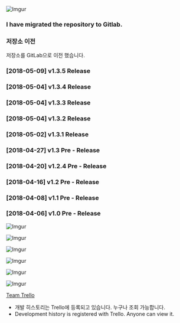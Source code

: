 ![Imgur](https://scotch.io/wp-content/uploads/2015/09/angular-electron-cover.png)

### I have migrated the repository to Gitlab.

### 저장소 이전
저장소를 GitLab으로 이전 했습니다. <br/>

### [2018-05-09] v1.3.5 Release
### [2018-05-04] v1.3.4 Release
### [2018-05-04] v1.3.3 Release
### [2018-05-04] v1.3.2 Release
### [2018-05-02] v1.3.1 Release
### [2018-04-27] v1.3 Pre - Release
### [2018-04-20] v1.2.4 Pre - Release
### [2018-04-16] v1.2 Pre - Release
### [2018-04-08] v1.1 Pre - Release
### [2018-04-06] v1.0 Pre - Release

![Imgur](https://i.imgur.com/Ikr1OCJ.png)

![Imgur](https://i.imgur.com/pR9tVma.png)

![Imgur](https://i.imgur.com/a3BrxxN.png)

![Imgur](https://i.imgur.com/bexQ906.png)

![Imgur](https://i.imgur.com/TgUM5cw.png)

![Imgur](https://i.imgur.com/IuLmms0.png)

[Team Trello](https://trello.com/b/j4mKplhk/youtube-music-player)
* 개발 히스토리는 Trello에 등록되고 있습니다. 누구나 조회 가능합니다.
* Development history is registered with Trello. Anyone can view it.
